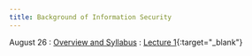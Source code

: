 ```yaml
---
title: Background of Information Security
---
```


August 26
: [Overview and Syllabus]()
  : [Lecture 1](files/slides.pptx){:target="_blank"}


